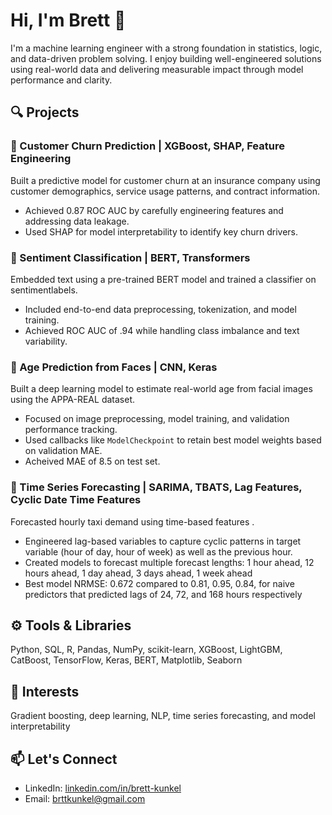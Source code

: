 # Hi, I'm Brett 👋

I'm a machine learning engineer with a strong foundation in statistics, logic, and data-driven problem solving. I enjoy building well-engineered solutions using real-world data and delivering measurable impact through model performance and clarity.

## 🔍 Projects

### 🏦 Customer Churn Prediction | XGBoost, SHAP, Feature Engineering  
Built a predictive model for customer churn at an insurance company using customer demographics, service usage patterns, and contract information.  
- Achieved 0.87 ROC AUC by carefully engineering features and addressing data leakage.
- Used SHAP for model interpretability to identify key churn drivers.

### 💬 Sentiment Classification | BERT, Transformers  
Embedded text using a pre-trained BERT model and trained a classifier on sentimentlabels.  
- Included end-to-end data preprocessing, tokenization, and model training.
- Achieved ROC AUC of .94 while handling class imbalance and text variability.

### 🧠 Age Prediction from Faces | CNN, Keras  
Built a deep learning model to estimate real-world age from facial images using the APPA-REAL dataset.  
- Focused on image preprocessing, model training, and validation performance tracking.
- Used callbacks like `ModelCheckpoint` to retain best model weights based on validation MAE.
- Acheived MAE of 8.5 on test set. 

### 🚕 Time Series Forecasting | SARIMA, TBATS, Lag Features, Cyclic Date Time Features  
Forecasted hourly taxi demand using time-based features .  
- Engineered lag-based variables to capture cyclic patterns in target variable (hour of day, hour of week) as well as the previous hour.
- Created models to forecast multiple forecast lengths: 1 hour ahead, 12 hours ahead, 1 day ahead, 3 days ahead, 1 week ahead 
- Best model NRMSE: 0.672 compared to 0.81,	0.95,	0.84, for naive predictors that predicted lags of 24, 72, and 168 hours respectively

## ⚙️ Tools & Libraries
Python, SQL, R, Pandas, NumPy, scikit-learn, XGBoost, LightGBM, CatBoost, TensorFlow, Keras, BERT, Matplotlib, Seaborn

## 📌 Interests
Gradient boosting, deep learning, NLP, time series forecasting, and model interpretability

## 📫 Let's Connect
- LinkedIn: [linkedin.com/in/brett-kunkel](https://linkedin.com/in/brett-kunkel)
- Email: brttkunkel@gmail.com
